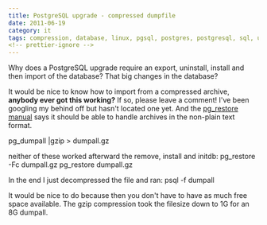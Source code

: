 ```yaml
---
title: PostgreSQL upgrade - compressed dumpfile
date: 2011-06-19
category: it
tags: compression, database, linux, pgsql, postgres, postgresql, sql, upgrade
<!-- prettier-ignore -->
---
```


Why does a PostgreSQL upgrade require an export, uninstall, install and then import of the database? That big changes in the database?

It would be nice to know how to import from a compressed archive, **anybody ever got this working?** If so, please leave a comment! I've been googling my behind off but hasn't located one yet. And the [pg\_restore manual](http://www.postgresql.org/docs/8.4/static/app-pgrestore.html "on postgresql.org") says it should be able to handle archives in the non-plain text format.

pg\_dumpall |gzip > dumpall.gz

neither of these worked afterward the remove, install and initdb: pg\_restore -Fc dumpall.gz pg\_restore dumpall.gz

In the end I just decompressed the file and ran: psql -f dumpall

It would be nice to do because then you don't have to have as much free space available. The gzip compression took the filesize down to 1G for an 8G dumpall.
